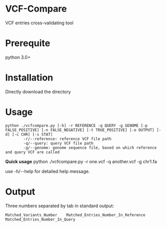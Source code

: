 # VCF-Compare
VCF entries cross-validating tool
# Prerequite
python 3.0+
# Installation
Directly download the directory
# Usage
```
python ./vcfcompare.py [-h] -r REFERENCE -q QUERY -g GENOME [-p FALSE_POSITIVE] [-n FALSE_NEGATIVE] [-t TRUE_POSITIVE] [-o OUTPUT] [-d] [-c CHR] [-s STAT]
		-r/--reference: reference VCF file path
		-q/--query: query VCF file path
		-g/--genome: genome sequence file, based on which reference and query VCF are called
```
**Quick usage**
python ./vcfcompare.py -r one.vcf -q another.vcf -g chr1.fa

use -h/--help for detailed help message.

# Output
Three numbers separated by tab in standard output:
```
Matched_Variants_Number    Matched_Entries_Number_In_Reference    Matched_Entries_Number_In_Query
```


